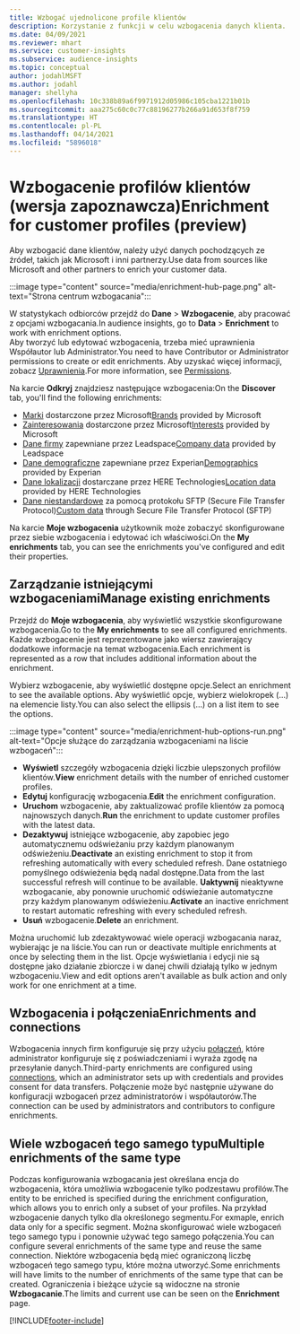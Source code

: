 ```yaml
---
title: Wzbogać ujednolicone profile klientów
description: Korzystanie z funkcji w celu wzbogacenia danych klienta.
ms.date: 04/09/2021
ms.reviewer: mhart
ms.service: customer-insights
ms.subservice: audience-insights
ms.topic: conceptual
author: jodahlMSFT
ms.author: jodahl
manager: shellyha
ms.openlocfilehash: 10c338b89a6f9971912d05986c105cba1221b01b
ms.sourcegitcommit: aaa275c60c0c77c88196277b266a91d653f8f759
ms.translationtype: HT
ms.contentlocale: pl-PL
ms.lasthandoff: 04/14/2021
ms.locfileid: "5896018"
---
```

# <a name="enrichment-for-customer-profiles-preview"></a><span data-ttu-id="9ced2-103">Wzbogacenie profilów klientów (wersja zapoznawcza)</span><span class="sxs-lookup"><span data-stu-id="9ced2-103">Enrichment for customer profiles (preview)</span></span>

<span data-ttu-id="9ced2-104">Aby wzbogacić dane klientów, należy użyć danych pochodzących ze źródeł, takich jak Microsoft i inni partnerzy.</span><span class="sxs-lookup"><span data-stu-id="9ced2-104">Use data from sources like Microsoft and other partners to enrich your customer data.</span></span>

:::image type="content" source="media/enrichment-hub-page.png" alt-text="Strona centrum wzbogacania":::

<span data-ttu-id="9ced2-106">W statystykach odbiorców przejdź do **Dane** > **Wzbogacenie**, aby pracować z opcjami wzbogacania.</span><span class="sxs-lookup"><span data-stu-id="9ced2-106">In audience insights, go to **Data** > **Enrichment** to work with enrichment options.</span></span>    
<span data-ttu-id="9ced2-107">Aby tworzyć lub edytować wzbogacenia, trzeba mieć uprawnienia Współautor lub Administrator.</span><span class="sxs-lookup"><span data-stu-id="9ced2-107">You need to have Contributor or Administrator permissions to create or edit enrichments.</span></span> <span data-ttu-id="9ced2-108">Aby uzyskać więcej informacji, zobacz [Uprawnienia](permissions.md).</span><span class="sxs-lookup"><span data-stu-id="9ced2-108">For more information, see [Permissions](permissions.md).</span></span>

<span data-ttu-id="9ced2-109">Na karcie **Odkryj** znajdziesz następujące wzbogacenia:</span><span class="sxs-lookup"><span data-stu-id="9ced2-109">On the **Discover** tab, you'll find the following enrichments:</span></span>

- <span data-ttu-id="9ced2-110">[Marki](enrichment-microsoft.md) dostarczone przez Microsoft</span><span class="sxs-lookup"><span data-stu-id="9ced2-110">[Brands](enrichment-microsoft.md) provided by Microsoft</span></span>
- <span data-ttu-id="9ced2-111">[Zainteresowania](enrichment-microsoft.md) dostarczone przez Microsoft</span><span class="sxs-lookup"><span data-stu-id="9ced2-111">[Interests](enrichment-microsoft.md) provided by Microsoft</span></span>
- <span data-ttu-id="9ced2-112">[Dane firmy](enrichment-leadspace.md) zapewniane przez Leadspace</span><span class="sxs-lookup"><span data-stu-id="9ced2-112">[Company data](enrichment-leadspace.md) provided by Leadspace</span></span>
- <span data-ttu-id="9ced2-113">[Dane demograficzne](enrichment-experian.md) zapewniane przez Experian</span><span class="sxs-lookup"><span data-stu-id="9ced2-113">[Demographics](enrichment-experian.md) provided by Experian</span></span>
- <span data-ttu-id="9ced2-114">[Dane lokalizacji](enrichment-here.md) dostarczane przez HERE Technologies</span><span class="sxs-lookup"><span data-stu-id="9ced2-114">[Location data](enrichment-here.md) provided by HERE Technologies</span></span>
- <span data-ttu-id="9ced2-115">[Dane niestandardowe](enrichment-SFTP-custom-import.md) za pomocą protokołu SFTP (Secure File Transfer Protocol)</span><span class="sxs-lookup"><span data-stu-id="9ced2-115">[Custom data](enrichment-SFTP-custom-import.md) through Secure File Transfer Protocol (SFTP)</span></span>

<span data-ttu-id="9ced2-116">Na karcie **Moje wzbogacenia** użytkownik może zobaczyć skonfigurowane przez siebie wzbogacenia i edytować ich właściwości.</span><span class="sxs-lookup"><span data-stu-id="9ced2-116">On the **My enrichments** tab, you can see the enrichments you've configured and edit their properties.</span></span>

## <a name="manage-existing-enrichments"></a><span data-ttu-id="9ced2-117">Zarządzanie istniejącymi wzbogaceniami</span><span class="sxs-lookup"><span data-stu-id="9ced2-117">Manage existing enrichments</span></span>

<span data-ttu-id="9ced2-118">Przejdź do **Moje wzbogacenia**, aby wyświetlić wszystkie skonfigurowane wzbogacenia.</span><span class="sxs-lookup"><span data-stu-id="9ced2-118">Go to the **My enrichments** to see all configured enrichments.</span></span> <span data-ttu-id="9ced2-119">Każde wzbogacenie jest reprezentowane jako wiersz zawierający dodatkowe informacje na temat wzbogacenia.</span><span class="sxs-lookup"><span data-stu-id="9ced2-119">Each enrichment is represented as a row that includes additional information about the enrichment.</span></span>

<span data-ttu-id="9ced2-120">Wybierz wzbogacenie, aby wyświetlić dostępne opcje.</span><span class="sxs-lookup"><span data-stu-id="9ced2-120">Select an enrichment to see the available options.</span></span> <span data-ttu-id="9ced2-121">Aby wyświetlić opcje, wybierz wielokropek (...) na elemencie listy.</span><span class="sxs-lookup"><span data-stu-id="9ced2-121">You can also select the ellipsis (...) on a list item to see the options.</span></span>

:::image type="content" source="media/enrichment-hub-options-run.png" alt-text="Opcje służące do zarządzania wzbogaceniami na liście wzbogaceń":::

- <span data-ttu-id="9ced2-123">**Wyświetl** szczegóły wzbogacenia dzięki liczbie ulepszonych profilów klientów.</span><span class="sxs-lookup"><span data-stu-id="9ced2-123">**View** enrichment details with the number of enriched customer profiles.</span></span>
- <span data-ttu-id="9ced2-124">**Edytuj** konfigurację wzbogacenia.</span><span class="sxs-lookup"><span data-stu-id="9ced2-124">**Edit** the enrichment configuration.</span></span>
- <span data-ttu-id="9ced2-125">**Uruchom** wzbogacenie, aby zaktualizować profile klientów za pomocą najnowszych danych.</span><span class="sxs-lookup"><span data-stu-id="9ced2-125">**Run** the enrichment to update customer profiles with the latest data.</span></span>
- <span data-ttu-id="9ced2-126">**Dezaktywuj** istniejące wzbogacenie, aby zapobiec jego automatycznemu odświeżaniu przy każdym planowanym odświeżeniu.</span><span class="sxs-lookup"><span data-stu-id="9ced2-126">**Deactivate** an existing enrichment to stop it from refreshing automatically with every scheduled refresh.</span></span> <span data-ttu-id="9ced2-127">Dane ostatniego pomyślnego odświeżenia będą nadal dostępne.</span><span class="sxs-lookup"><span data-stu-id="9ced2-127">Data from the last successful refresh will continue to be available.</span></span> <span data-ttu-id="9ced2-128">**Uaktywnij** nieaktywne wzbogacanie, aby ponownie uruchomić odświeżanie automatyczne przy każdym planowanym odświeżeniu.</span><span class="sxs-lookup"><span data-stu-id="9ced2-128">**Activate** an inactive enrichment to restart automatic refreshing with every scheduled refresh.</span></span>
- <span data-ttu-id="9ced2-129">**Usuń** wzbogacenie.</span><span class="sxs-lookup"><span data-stu-id="9ced2-129">**Delete** an enrichment.</span></span>

<span data-ttu-id="9ced2-130">Można uruchomić lub zdezaktywować wiele operacji wzbogacania naraz, wybierając je na liście.</span><span class="sxs-lookup"><span data-stu-id="9ced2-130">You can run or deactivate multiple enrichments at once by selecting them in the list.</span></span> <span data-ttu-id="9ced2-131">Opcje wyświetlania i edycji nie są dostępne jako działanie zbiorcze i w danej chwili działają tylko w jednym wzbogaceniu.</span><span class="sxs-lookup"><span data-stu-id="9ced2-131">View and edit options aren't available as bulk action and only work for one enrichment at a time.</span></span>

## <a name="enrichments-and-connections"></a><span data-ttu-id="9ced2-132">Wzbogacenia i połączenia</span><span class="sxs-lookup"><span data-stu-id="9ced2-132">Enrichments and connections</span></span>

<span data-ttu-id="9ced2-133">Wzbogacenia innych firm konfiguruje się przy użyciu [połączeń](connections.md), które administrator konfiguruje się z poświadczeniami i wyraża zgodę na przesyłanie danych.</span><span class="sxs-lookup"><span data-stu-id="9ced2-133">Third-party enrichments are configured using [connections](connections.md), which an administrator sets up with credentials and provides consent for data transfers.</span></span> <span data-ttu-id="9ced2-134">Połączenie może być następnie używane do konfiguracji wzbogaceń przez administratorów i współautorów.</span><span class="sxs-lookup"><span data-stu-id="9ced2-134">The connection can be used by administrators and contributors to configure enrichments.</span></span>  

## <a name="multiple-enrichments-of-the-same-type"></a><span data-ttu-id="9ced2-135">Wiele wzbogaceń tego samego typu</span><span class="sxs-lookup"><span data-stu-id="9ced2-135">Multiple enrichments of the same type</span></span>

<span data-ttu-id="9ced2-136">Podczas konfigurowania wzbogacania jest określana encja do wzbogacenia, która umożliwia wzbogacenie tylko podzestawu profilów.</span><span class="sxs-lookup"><span data-stu-id="9ced2-136">The entity to be enriched is specified during the enrichment configuration, which allows you to enrich only a subset of your profiles.</span></span> <span data-ttu-id="9ced2-137">Na przykład wzbogacenie danych tylko dla określonego segmentu.</span><span class="sxs-lookup"><span data-stu-id="9ced2-137">For exmaple, enrich data only for a specific segment.</span></span> <span data-ttu-id="9ced2-138">Można skonfigurować wiele wzbogaceń tego samego typu i ponownie używać tego samego połączenia.</span><span class="sxs-lookup"><span data-stu-id="9ced2-138">You can configure several enrichments of the same type and reuse the same connection.</span></span> <span data-ttu-id="9ced2-139">Niektóre wzbogacenia będą mieć ograniczoną liczbę wzbogaceń tego samego typu, które można utworzyć.</span><span class="sxs-lookup"><span data-stu-id="9ced2-139">Some enrichments will have limits to the number of enrichments of the same type that can be created.</span></span> <span data-ttu-id="9ced2-140">Ograniczenia i bieżące użycie są widoczne na stronie **Wzbogacanie**.</span><span class="sxs-lookup"><span data-stu-id="9ced2-140">The limits and current use can be seen on the **Enrichment** page.</span></span>

[!INCLUDE[footer-include](../includes/footer-banner.md)]
